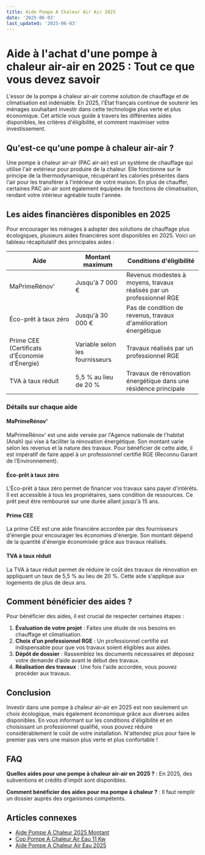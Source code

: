 ```yaml
---
title: Aide Pompe A Chaleur Air Air 2025
date: '2025-06-03'
last_updated: '2025-06-03'
---
```


# Aide à l'achat d'une pompe à chaleur air-air en 2025 : Tout ce que vous devez savoir

L'essor de la pompe à chaleur air-air comme solution de chauffage et de climatisation est indéniable. En 2025, l'État français continue de soutenir les ménages souhaitant investir dans cette technologie plus verte et plus économique. Cet article vous guide à travers les différentes aides disponibles, les critères d'éligibilité, et comment maximiser votre investissement.

## Qu'est-ce qu'une pompe à chaleur air-air ?

Une pompe à chaleur air-air (PAC air-air) est un système de chauffage qui utilise l'air extérieur pour produire de la chaleur. Elle fonctionne sur le principe de la thermodynamique, récupérant les calories présentes dans l'air pour les transférer à l'intérieur de votre maison. En plus de chauffer, certaines PAC air-air sont également équipées de fonctions de climatisation, rendant votre intérieur agréable toute l'année.

## Les aides financières disponibles en 2025

Pour encourager les ménages à adopter des solutions de chauffage plus écologiques, plusieurs aides financières sont disponibles en 2025. Voici un tableau récapitulatif des principales aides :

| Aide                            | Montant maximum             | Conditions d'éligibilité                    |
|---------------------------------|----------------------------|--------------------------------------------|
| MaPrimeRénov'                   | Jusqu'à 7 000 €            | Revenus modestes à moyens, travaux réalisés par un professionnel RGE |
| Éco-prêt à taux zéro            | Jusqu'à 30 000 €           | Pas de condition de revenus, travaux d'amélioration énergétique |
| Prime CEE (Certificats d'Économie d'Énergie) | Variable selon les fournisseurs | Travaux réalisés par un professionnel RGE |
| TVA à taux réduit               | 5,5 % au lieu de 20 %      | Travaux de rénovation énergétique dans une résidence principale |

### Détails sur chaque aide

#### MaPrimeRénov'

MaPrimeRénov' est une aide versée par l'Agence nationale de l'habitat (Anah) qui vise à faciliter la rénovation énergétique. Son montant varie selon les revenus et la nature des travaux. Pour bénéficier de cette aide, il est impératif de faire appel à un professionnel certifié RGE (Reconnu Garant de l’Environnement).

#### Éco-prêt à taux zéro

L'Éco-prêt à taux zéro permet de financer vos travaux sans payer d'intérêts. Il est accessible à tous les propriétaires, sans condition de ressources. Ce prêt peut être remboursé sur une durée allant jusqu'à 15 ans.

#### Prime CEE

La prime CEE est une aide financière accordée par des fournisseurs d'énergie pour encourager les économies d'énergie. Son montant dépend de la quantité d'énergie économisée grâce aux travaux réalisés.

#### TVA à taux réduit

La TVA à taux réduit permet de réduire le coût des travaux de rénovation en appliquant un taux de 5,5 % au lieu de 20 %. Cette aide s'applique aux logements de plus de deux ans.

## Comment bénéficier des aides ?

Pour bénéficier des aides, il est crucial de respecter certaines étapes :

1. **Évaluation de votre projet** : Faites une étude de vos besoins en chauffage et climatisation.
2. **Choix d’un professionnel RGE** : Un professionnel certifié est indispensable pour que vos travaux soient éligibles aux aides.
3. **Dépôt de dossier** : Rassemblez les documents nécessaires et déposez votre demande d’aide avant le début des travaux.
4. **Réalisation des travaux** : Une fois l'aide accordée, vous pouvez procéder aux travaux.

## Conclusion

Investir dans une pompe à chaleur air-air en 2025 est non seulement un choix écologique, mais également économique grâce aux diverses aides disponibles. En vous informant sur les conditions d'éligibilité et en choisissant un professionnel qualifié, vous pouvez réduire considérablement le coût de votre installation. N'attendez plus pour faire le premier pas vers une maison plus verte et plus confortable !

## FAQ
**Quelles aides pour une pompe à chaleur air-air en 2025 ?**
: En 2025, des subventions et crédits d'impôt sont disponibles.

**Comment bénéficier des aides pour ma pompe à chaleur ?**
: Il faut remplir un dossier auprès des organismes compétents.

## Articles connexes
- [Aide Pompe A Chaleur 2025 Montant](/aide-pompe-a-chaleur-2025-montant/)
- [Cop Pompe A Chaleur Air Eau 11 Kw](/cop-pompe-a-chaleur-air-eau-11-kw/)
- [Aide Pompe A Chaleur Air Eau 2025](/aide-pompe-a-chaleur-air-eau-2025/)


<script type="application/ld+json">
{
  "@context": "https://schema.org",
  "@type": "FAQPage",
  "mainEntity": [
    {
      "@type": "Question",
      "name": "Quelles aides pour une pompe à chaleur air-air en 2025 ?",
      "acceptedAnswer": {
        "@type": "Answer",
        "text": "En 2025, des subventions et crédits d'impôt sont disponibles."
      }
    },
    {
      "@type": "Question",
      "name": "Comment bénéficier des aides pour ma pompe à chaleur ?",
      "acceptedAnswer": {
        "@type": "Answer",
        "text": "Il faut remplir un dossier auprès des organismes compétents."
      }
    }
  ]
}
</script>
